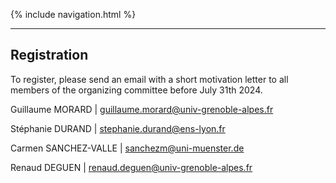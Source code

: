 {% include navigation.html %}

___

## Registration

To register, please send an email with a short motivation letter  to all members of the organizing committee before July 31th 2024.

Guillaume MORARD \| [guillaume.morard@univ-grenoble-alpes.fr](guillaume.morard@univ-grenoble-alpes.fr)

Stéphanie DURAND \| [stephanie.durand@ens-lyon.fr](stephanie.durand@ens-lyon.fr)

Carmen SANCHEZ-VALLE \| [sanchezm@uni-muenster.de](sanchezm@uni-muenster.de)

Renaud DEGUEN \| [renaud.deguen@univ-grenoble-alpes.fr](renaud.deguen@univ-grenoble-alpes.fr)
